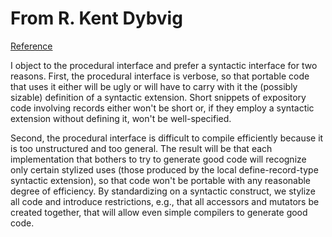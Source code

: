 
# From R. Kent Dybvig
[Reference](http://groups.csail.mit.edu/mac/ftpdir/scheme-mail/HTML/rrrs-1996/msg00101.html)

I object to the procedural interface and prefer a syntactic
interface for two reasons.  First, the procedural interface is verbose,
so that portable code that uses it either will be ugly or will have to
carry with it the (possibly sizable) definition of a syntactic
extension.  Short snippets of expository code involving records either
won't be short or, if they employ a syntactic extension without
defining it, won't be well-specified.

Second, the procedural interface is difficult to compile efficiently
because it is too unstructured and too general.  The result will be
that each implementation that bothers to try to generate good code will
recognize only certain stylized uses (those produced by the local
define-record-type syntactic extension), so that code won't be portable
with any reasonable degree of efficiency.  By standardizing on a
syntactic construct, we stylize all code and introduce restrictions,
e.g., that all accessors and mutators be created together, that will
allow even simple compilers to generate good code.


